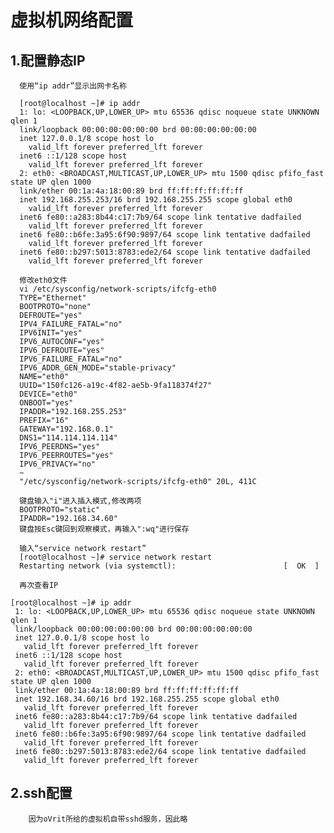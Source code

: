 虚拟机网络配置
===========

1.配置静态IP
-----------
	  使用“ip addr”显示出网卡名称  
     
      [root@localhost ~]# ip addr
      1: lo: <LOOPBACK,UP,LOWER_UP> mtu 65536 qdisc noqueue state UNKNOWN qlen 1
      link/loopback 00:00:00:00:00:00 brd 00:00:00:00:00:00
      inet 127.0.0.1/8 scope host lo
        valid_lft forever preferred_lft forever
      inet6 ::1/128 scope host 
        valid_lft forever preferred_lft forever
      2: eth0: <BROADCAST,MULTICAST,UP,LOWER_UP> mtu 1500 qdisc pfifo_fast state UP qlen 1000
      link/ether 00:1a:4a:18:00:89 brd ff:ff:ff:ff:ff:ff
      inet 192.168.255.253/16 brd 192.168.255.255 scope global eth0
        valid_lft forever preferred_lft forever
      inet6 fe80::a283:8b44:c17:7b9/64 scope link tentative dadfailed 
        valid_lft forever preferred_lft forever
      inet6 fe80::b6fe:3a95:6f90:9897/64 scope link tentative dadfailed 
        valid_lft forever preferred_lft forever
      inet6 fe80::b297:5013:8783:ede2/64 scope link tentative dadfailed 
        valid_lft forever preferred_lft forever
        
	  修改eth0文件
      vi /etc/sysconfig/network-scripts/ifcfg-eth0
      TYPE="Ethernet"
      BOOTPROTO="none"
      DEFROUTE="yes"
      IPV4_FAILURE_FATAL="no"
      IPV6INIT="yes"
      IPV6_AUTOCONF="yes"
      IPV6_DEFROUTE="yes"
      IPV6_FAILURE_FATAL="no"
      IPV6_ADDR_GEN_MODE="stable-privacy"
      NAME="eth0"
      UUID="150fc126-a19c-4f82-ae5b-9fa118374f27"
      DEVICE="eth0"
      ONBOOT="yes"
      IPADDR="192.168.255.253"
      PREFIX="16"
      GATEWAY="192.168.0.1"
      DNS1="114.114.114.114"
      IPV6_PEERDNS="yes"
      IPV6_PEERROUTES="yes"
      IPV6_PRIVACY="no"
      ~
      "/etc/sysconfig/network-scripts/ifcfg-eth0" 20L, 411C
      
      键盘输入"i"进入插入模式,修改两项
      BOOTPROTO="static"
      IPADDR="192.168.34.60"
      键盘按Esc键回到观察模式，再输入":wq"进行保存
      
      输入“service network restart”
      [root@localhost ~]# service network restart
	  Restarting network (via systemctl):                        [  OK  ]
      
      再次查看IP
      
    [root@localhost ~]# ip addr
     1: lo: <LOOPBACK,UP,LOWER_UP> mtu 65536 qdisc noqueue state UNKNOWN qlen 1
     link/loopback 00:00:00:00:00:00 brd 00:00:00:00:00:00
     inet 127.0.0.1/8 scope host lo
       valid_lft forever preferred_lft forever
     inet6 ::1/128 scope host 
       valid_lft forever preferred_lft forever
     2: eth0: <BROADCAST,MULTICAST,UP,LOWER_UP> mtu 1500 qdisc pfifo_fast state UP qlen 1000
     link/ether 00:1a:4a:18:00:89 brd ff:ff:ff:ff:ff:ff
     inet 192.168.34.60/16 brd 192.168.255.255 scope global eth0
       valid_lft forever preferred_lft forever
     inet6 fe80::a283:8b44:c17:7b9/64 scope link tentative dadfailed 
       valid_lft forever preferred_lft forever
     inet6 fe80::b6fe:3a95:6f90:9897/64 scope link tentative dadfailed 
       valid_lft forever preferred_lft forever
     inet6 fe80::b297:5013:8783:ede2/64 scope link tentative dadfailed 
       valid_lft forever preferred_lft forever
      
      
  2.ssh配置
  ------------
  		因为oVrit所给的虚拟机自带sshd服务，因此略
  
      


